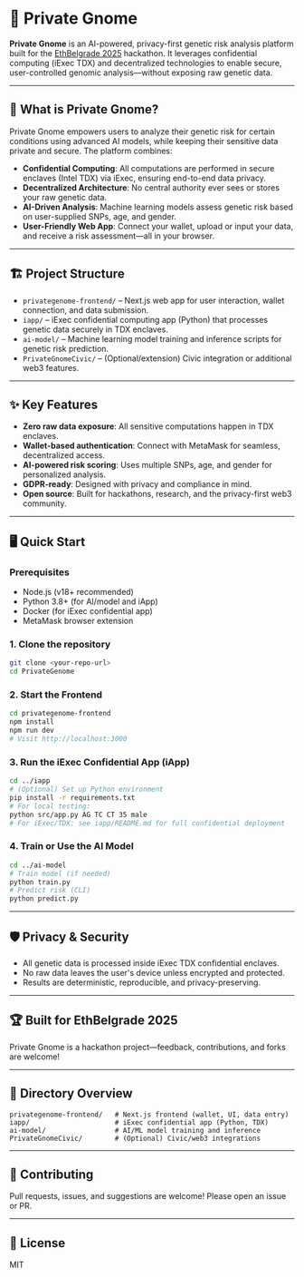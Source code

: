 # 🧬 Private Gnome

**Private Gnome** is an AI-powered, privacy-first genetic risk analysis platform built for the [EthBelgrade 2025](https://ethbelgrade.rs/) hackathon. It leverages confidential computing (iExec TDX) and decentralized technologies to enable secure, user-controlled genomic analysis—without exposing raw genetic data.

---

## 🚀 What is Private Gnome?

Private Gnome empowers users to analyze their genetic risk for certain conditions using advanced AI models, while keeping their sensitive data private and secure. The platform combines:

- **Confidential Computing**: All computations are performed in secure enclaves (Intel TDX) via iExec, ensuring end-to-end data privacy.
- **Decentralized Architecture**: No central authority ever sees or stores your raw genetic data.
- **AI-Driven Analysis**: Machine learning models assess genetic risk based on user-supplied SNPs, age, and gender.
- **User-Friendly Web App**: Connect your wallet, upload or input your data, and receive a risk assessment—all in your browser.

---

## 🏗️ Project Structure

- `privategenome-frontend/` – Next.js web app for user interaction, wallet connection, and data submission.
- `iapp/` – iExec confidential computing app (Python) that processes genetic data securely in TDX enclaves.
- `ai-model/` – Machine learning model training and inference scripts for genetic risk prediction.
- `PrivateGnomeCivic/` – (Optional/extension) Civic integration or additional web3 features.

---

## ✨ Key Features

- **Zero raw data exposure**: All sensitive computations happen in TDX enclaves.
- **Wallet-based authentication**: Connect with MetaMask for seamless, decentralized access.
- **AI-powered risk scoring**: Uses multiple SNPs, age, and gender for personalized analysis.
- **GDPR-ready**: Designed with privacy and compliance in mind.
- **Open source**: Built for hackathons, research, and the privacy-first web3 community.

---

## 🖥️ Quick Start

### Prerequisites

- Node.js (v18+ recommended)
- Python 3.8+ (for AI/model and iApp)
- Docker (for iExec confidential app)
- MetaMask browser extension

### 1. Clone the repository

```bash
git clone <your-repo-url>
cd PrivateGenome
```

### 2. Start the Frontend

```bash
cd privategenome-frontend
npm install
npm run dev
# Visit http://localhost:3000
```

### 3. Run the iExec Confidential App (iApp)

```bash
cd ../iapp
# (Optional) Set up Python environment
pip install -r requirements.txt
# For local testing:
python src/app.py AG TC CT 35 male
# For iExec/TDX: see iapp/README.md for full confidential deployment
```

### 4. Train or Use the AI Model

```bash
cd ../ai-model
# Train model (if needed)
python train.py
# Predict risk (CLI)
python predict.py
```

---

## 🛡️ Privacy & Security

- All genetic data is processed inside iExec TDX confidential enclaves.
- No raw data leaves the user's device unless encrypted and protected.
- Results are deterministic, reproducible, and privacy-preserving.

---

## 🏆 Built for EthBelgrade 2025

Private Gnome is a hackathon project—feedback, contributions, and forks are welcome!

---

## 📂 Directory Overview

```
privategenome-frontend/   # Next.js frontend (wallet, UI, data entry)
iapp/                     # iExec confidential app (Python, TDX)
ai-model/                 # AI/ML model training and inference
PrivateGnomeCivic/        # (Optional) Civic/web3 integrations
```

---

## 🤝 Contributing

Pull requests, issues, and suggestions are welcome! Please open an issue or PR.

---

## 📄 License

MIT 
